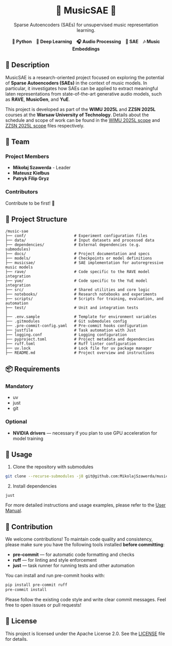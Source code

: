 <p align="center">
  <h1 align="center">🎵 MusicSAE 🎵</h1>

  <p align="center">
    Sparse Autoencoders (SAEs) for unsupervised music representation learning.<br><br>
    <strong>🔧 Python 🧠 Deep Learning 🎧 Audio Processing 🧬 SAE 🎶 Music Embeddings</strong>
  </p>
</p>

## 📌 Description  

MusicSAE is a research-oriented project focused on exploring the potential of **Sparse Autoencoders (SAEs)** in the context of music models. In particular, it investigates how SAEs can be applied to extract meaningful laten representations from state-of-the-art generative audio models, such as **RAVE**, **MusicGen**, and **YuE**.

This project is developed as part of the **WIMU 2025L** and **ZZSN 2025L** courses at the **Warsaw University of Technology**.
Details about the schedule and scope of work can be found in the [WIMU 2025L scope](docs/wimu2025l.md) and [ZZSN 2025L scope](docs/zzsn2025l.md) files respectively.

## 👥 Team  

### Project Members

- **Mikołaj Szawerda** - Leader
- **Mateusz Kiełbus**
- **Patryk Filip Gryz**

### Contributors

Contribute to be first! 🚀  

## 📂 Project Structure  

```
/music-sae
├── conf/                     # Experiment configuration files
├── data/                     # Input datasets and processed data
├── dependencies/             # External dependencies (e.g. submodules)
├── docs/                     # Project documentation and specs
├── models/                   # Checkpoints or model definitions
├── musicsae/                 # SAE implementation for autoregressive music models
├── rave/                     # Code specific to the RAVE model integration
├── yue/                      # Code specific to the YuE model integration
├── src/                      # Shared utilities and core logic
├── notebooks/                # Research notebooks and experiments
├── scripts/                  # Scripts for training, evaluation, and automation
├── test/                     # Unit and integration tests
│
├── .env.sample               # Template for environment variables
├── .gitmodules               # Git submodules config
├── .pre-commit-config.yaml   # Pre-commit hooks configuration
├── justfile                  # Task automation with Just
├── logging.conf              # Logging configuration
├── pyproject.toml            # Project metadata and dependencies
├── ruff.toml                 # Ruff linter configuration
├── uv.lock                   # Lock file for uv package manager
├── README.md                 # Project overview and instructions
```

## 📦 Requirements

### Mandatory
- uv
- just
- git

### Optional
- **NVIDIA drivers** — necessary if you plan to use GPU acceleration for model training




## 🚀 Usage  

1. Clone the repository with submodules
```sh
git clone --recurse-submodules -j8 git@github.com:MikolajSzawerda/music-sae.git
```
2. Install dependencies
```
just
```

For more detailed instructions and usage examples, please refer to the [User Manual](docs/user_manual.md).

## 🤝 Contribution

We welcome contributions! To maintain code quality and consistency, please make sure you have the following tools installed **before committing**:

- **pre-commit** — for automatic code formatting and checks  
- **ruff** — for linting and style enforcement  
- **just** — task runner for running tests and other automation

You can install and run pre-commit hooks with:

```sh
pip install pre-commit ruff
pre-commit install
```

Please follow the existing code style and write clear commit messages. Feel free to open issues or pull requests!

## 📜 License  
This project is licensed under the Apache License 2.0. See the [LICENSE](LICENSE) file for details.